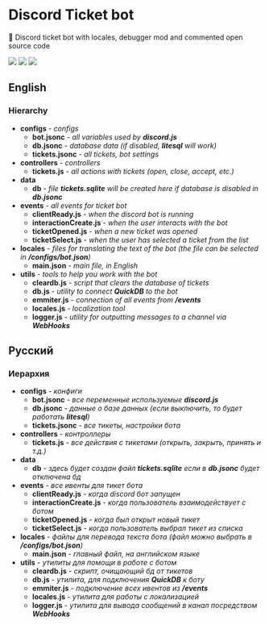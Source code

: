 # Discord Ticket bot
🤖 Discord ticket bot with locales, debugger mod and commented open source code

[![](https://img.shields.io/github/downloads/Dimidroll06/discord-ticket-bot/total?style=for-the-badge)](https://github.com/Dimidroll06/discord-ticket-bot/archive/refs/heads/main.zip) 
[![](https://img.shields.io/github/license/Dimidroll06/discord-ticket-bot?style=for-the-badge)](https://github.com/Dimidroll06/discord-ticket-bot/blob/main/LICENSE)
[![](https://img.shields.io/github/stars/Dimidroll06/discord-ticket-bot?style=for-the-badge)](https://github.com/Dimidroll06/discord-ticket-bot/stargazers)

## English
### Hierarchy

 - **configs** - *configs*
	 - **bot.jsonc** - *all variables used by **discord.js***
	 - **db.jsonc** - *database data (if disabled, **litesql** will work)*
	 - **tickets.jsonc** - *all tickets, bot settings*
- **controllers** - *controllers*
	- **tickets.js** - *all actions with tickets (open, close, accept, etc.)*
- **data**
	- **db** - *file **tickets.sqlite** will be created here if database is disabled in **db.jsonc***
- **events** - *all events for ticket bot*
	-  **clientReady.js** - *when the discord bot is running*
	- **interactionCreate.js** - *when the user interacts with the bot*
	-  **ticketOpened.js** - *when a new ticket was opened*
	- **ticketSelect.js** - *when the user has selected a ticket from the list*
- **locales** - *files for translating the text of the bot (the file can be selected in **/configs/bot.json**)*
	- **main.json** - *main file, in English*
- **utils** - *tools to help you work with the bot*
	- **cleardb.js** - *script that clears the database of tickets*
	- **db.js** - *utility to connect **QuickDB** to the bot*
	- **emmiter.js** - *connection of all events from **/events***
	- **locales.js** - *localization tool*
	- **logger.js** - *utility for outputting messages to a channel via **WebHooks***

## Русский
### Иерархия

 - **configs** - *конфиги*
	 - **bot.jsonc** - *все переменные используемые **discord.js***
	 - **db.jsonc** - *данные о базе данных (если выключить, то будет работать **litesql**)*
	 - **tickets.jsonc** - *все тикеты, настройки бота*
- **controllers** - *контроллеры*
	- **tickets.js** - *все действия с тикетами (открыть, закрыть, принять и т.д.)*
- **data**
	- **db** - *здесь будет создан файл **tickets.sqlite** если в **db.jsonc** будет отключена бд*
- **events** - *все ивенты для тикет бота*
	-  **clientReady.js** - *когда discord бот запущен*
	- **interactionCreate.js** - *когда пользователь взаимодействует с ботом*
	-  **ticketOpened.js** - *когда был открыт новый тикет*
	- **ticketSelect.js** - *когда пользователь выбрал тикет из списка*
- **locales** - *файлы для перевода текста бота (файл можно выбрать в **/configs/bot.json**)*
	- **main.json** - *главный файл, на английском языке*
- **utils** - *утилиты для помощи в работе с ботом*
	- **cleardb.js** - *скрипт, очищающий бд от тикетов*
	- **db.js** - *утилита, для подключения **QuickDB** к боту*
	- **emmiter.js** - *подключение всех ивентов из **/events***
	- **locales.js** - *утилита для работы с локализацией*
	- **logger.js** - *утилита для вывода сообщений в канал посредством **WebHooks***


